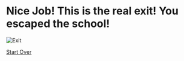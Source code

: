 # Nice Job! This is the real exit! You escaped the school!

![Exit](https://upload.wikimedia.org/wikipedia/commons/2/2f/ISO_Exit_-_Right.svg)

[Start Over](../README.md)
